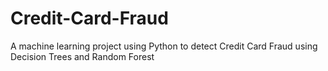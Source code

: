 # Credit-Card-Fraud
A machine learning project using Python to detect Credit Card Fraud using Decision Trees and Random Forest
